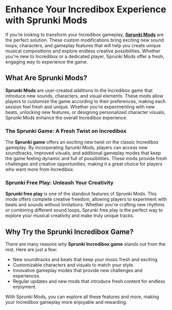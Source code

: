 <h1>Enhance Your Incredibox Experience with Sprunki Mods</h1> <p>If you’re looking to transform your Incredibox gameplay, <a href="https://sprunkimod.github.io/" target="_blank" rel="noopener noreferrer"><strong>Sprunki Mods</strong></a> are the perfect solution. These custom modifications bring exciting new sound loops, characters, and gameplay features that will help you create unique musical compositions and explore endless creative possibilities. Whether you're new to Incredibox or a dedicated player, Sprunki Mods offer a fresh, engaging way to experience the game.</p> <h2>What Are Sprunki Mods?</h2> <p><strong>Sprunki Mods</strong> are user-created additions to the Incredibox game that introduce new sounds, characters, and visual elements. These mods allow players to customize the game according to their preferences, making each session feel fresh and unique. Whether you’re experimenting with new beats, unlocking new features, or designing personalized character visuals, Sprunki Mods enhance the overall Incredibox experience.</p> <h3>The Sprunki Game: A Fresh Twist on Incredibox</h3> <p>The <strong>Sprunki game</strong> offers an exciting new twist on the classic Incredibox gameplay. By incorporating Sprunki Mods, players can access new soundtracks, improved visuals, and additional gameplay modes that keep the game feeling dynamic and full of possibilities. These mods provide fresh challenges and creative opportunities, making it a great choice for players who want more from Incredibox.</p> <h3>Sprunki Free Play: Unleash Your Creativity</h3> <p><strong>Sprunki free play</strong> is one of the standout features of Sprunki Mods. This mode offers complete creative freedom, allowing players to experiment with beats and sounds without limitations. Whether you're crafting new rhythms or combining different sound loops, Sprunki free play is the perfect way to explore your musical creativity and make truly unique tracks.</p> <h2>Why Try the Sprunki Incredibox Game?</h2> <p>There are many reasons why <strong>Sprunki Incredibox game</strong> stands out from the rest. Here are just a few:</p> <ul> <li>New soundtracks and beats that keep your music fresh and exciting.</li> <li>Customizable characters and visuals to match your style.</li> <li>Innovative gameplay modes that provide new challenges and experiences.</li> <li>Regular updates and new mods that introduce fresh content for endless enjoyment.</li> </ul> <p>With Sprunki Mods, you can explore all these features and more, making your Incredibox gameplay more enjoyable and rewarding.</p> 
